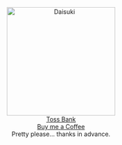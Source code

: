 <div align="center">
	<img width="250px" src="https://github.com/Any-Material/Daisuki/blob/master/docs/images/icon.png?raw=true" align="center" alt="Daisuki"/>
</div>
<div align="center">
	<a href="https://toss.me/Sombian">Toss Bank</a>
</div>
<div align="center">
	<a href="https://www.buymeacoffee.com/Sombian">Buy me a Coffee</a>
</div>
<div align="center">
	Pretty please... thanks in advance.
</div>
